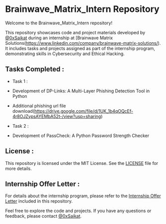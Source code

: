 # Brainwave_Matrix_Intern Repository
Welcome to the Brainwave_Matrix_Intern repository!

This repository showcases code and project materials developed by [@0xSaikat](https://www.linkedin.com/in/0xSaikat/) during an internship at [Brainwave Matrix Solutions(https://www.linkedin.com/company/brainwave-matrix-solutions/). It includes tasks and projects assigned as part of the internship program, demonstrating skills in Cybersecurity and Ethical Hacking.

## Tasks Completed :
- Task 1 : 

- Development of DP-Links: A Multi-Layer Phishing Detection Tool in Python
 - Additional phishing url file download(https://drive.google.com/file/d/1UK_1b4qOQcEf-4r8OJZypsAYEMbA52t-/view?usp=sharing)

- Task 2 :

- Development of PassCheck: A Python Password Strength Checker
## License :
This repository is licensed under the MIT License. See the [LICENSE](./LICENSE) file for more details.

## Internship Offer Letter :
For details about the internship program, please refer to the [Internship Offer Letter](./Internship_Offer_Letter.pdf) included in this repository.

Feel free to explore the code and projects. If you have any questions or feedback, please contact [@0xSaikat](https://www.linkedin.com/in/0xSaikat/).
